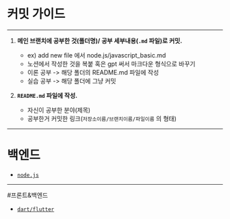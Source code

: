 # 커밋 가이드
---
1.  **메인 브랜치에 공부한 것(폴더명)/ 공부 세부내용(`.md` 파일)로 커밋.**
    - ex) add new file 에서 node.js/javascript_basic.md
    - 노션에서 작성한 것을 복붙 혹은 gpt 써서 마크다운 형식으로 바꾸기
    - 이론 공부 -> 해당 폴더의 README.md 파일에 작성
    - 실습 공부 -> 해당 폴더에 그냥 커밋

2.  **`README.md` 파일에 작성.**
    - 자신이 공부한 분야(제목) 
    - 공부한거 커밋한 링크(`저장소이름/브랜치이름/파일이름` 의 형태)
---
# 백엔드
- [`node.js`](https://github.com/myoungjugo/daily_commit/tree/master/node.js)
---
#프론트&백엔드
- [`dart/flutter`](https://github.com/myoungjugo/daily_commit/tree/master/dart_flutter)
